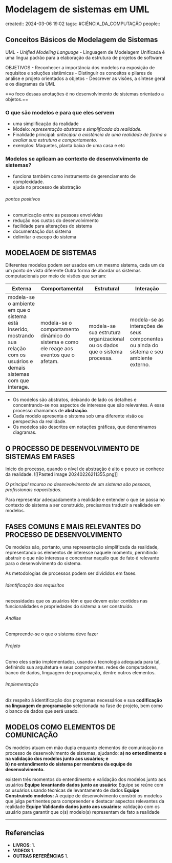 # Modelagem de sistemas em UML
created:: 2024-03-06 19:02
tags:: #CIÊNCIA_DA_COMPUTAÇÃO
people::

## Conceitos Básicos de Modelagem de Sistemas

UML - *Unified Modeling Language* - Linguagem de Modelagem Unificada
é uma língua padrão para a elaboração da estrutura de projetos de software

OBJETIVOS
	- Reconhecer a importância dos modelos na exposição de requisitos e soluções sistêmicas
	- Distinguir os conceitos e pilares de análise e projeto orientados a objetos
	- Descrever as visões, a síntese geral e os diagramas da UML


==o foco dessas anotações é no desenvolvimento de sistemas orientado a objetos.==

### O que são modelos e para que eles servem
- uma simplificação da realidade
- Modelo: *representação abstrata e simplificada da realidade.*
- Finalidade principal: *antecipar a existência de uma realidade de forma a avaliar sua estrutura e comportamento.*
- exemplos: Maquetes, planta baixa de uma casa e etc
### Modelos se aplicam ao contexto de desenvolvimento de sistemas?
- funciona também como instrumento de gerenciamento de complexidade.
- ajuda no processo de abstração
###### pontos positivos 
- comunicação entre as pessoas envolvidas
- redução nos custos do desenvolvimento
- facilidade para alterações do sistema
- documentação dos sistema
- delimitar o escopo do sistema											
## MODELAGEM DE SISTEMAS
Diferentes modelos podem ser usados em um mesmo sistema, cada um de um ponto de vista diferente
Outra forma de abordar os sistemas computacionais por meio de visões que seriam:

| Externa                                                                                                                        | Comportamental                                                                           | Estrutural                                                                 | Interação                                                                               |
| ------------------------------------------------------------------------------------------------------------------------------ | ---------------------------------------------------------------------------------------- | -------------------------------------------------------------------------- | --------------------------------------------------------------------------------------- |
| modela-se o ambiente em que o sistema está inserido, mostrando sua relação com os usuários e demais sistemas com que interage. | modela-se o comportamento dinâmico do sistema e como ele reage aos eventos que o afetam. | modela-se sua estrutura organizacional ou os dados que o sistema processa. | modela-se as interações de seus componentes ou ainda do sistema e seu ambiente externo. |
- Os modelos são abstratos, deixando de lado os detalhes e concentrando-se nos aspectos de interesse que são relevantes. A esse processo chamamos de **abstração**.
- Cada modelo apresenta o sistema sob uma diferente visão ou perspectiva da realidade.
- Os modelos são descritos em notações gráficas, que denominamos diagramas.
## O PROCESSO DE DESENVOLVIMENTO DE SISTEMAS EM FASES
Inicio do processo, quando o nível de abstração é alto e pouco se conhece da realidade. 
![[Pasted image 20240226211355.png]]

*O principal recurso no desenvolvimento de um sistema são pessoas, profissionais capacitados.*

Para representar adequadamente a realidade e entender o que se passa no contexto do sistema a ser construído, precisamos traduzir a realidade em modelos.
## FASES COMUNS E MAIS RELEVANTES DO PROCESSO DE DESENVOLVIMENTO

Os modelos são, portanto, uma representação simplificada da realidade, representando os elementos de interesse naquele momento, permitindo abstrair o que não interessa e concentrar naquilo que de fato é relevante para o desenvolvimento do sistema.

As metodologias de processos podem ser divididos em fases.
###### Identificação dos requisitos
necessidades que os usuários têm e que devem estar contidos nas funcionalidades e propriedades do sistema a ser construído.
###### Análise
Compreende-se o que o sistema deve fazer 
###### Projeto
Como eles serão implementados, usando a tecnologia adequada para tal, definindo sua arquitetura e seus componentes.
redes de computadores, banco de dados, linguagem de programação, dentre outros elementos.
###### Implementação
diz respeito à identificação dos programas necessários e sua **codificação na linguagem de programação** selecionada na fase de projeto, bem como o banco de dados que será usado.

## MODELOS COMO ELEMENTOS DE COMUNICAÇÃO
Os modelos atuam em mão dupla enquanto elementos de comunicação no processo de desenvolvimento de sistemas, ajudando:
**a) no entendimento e na validação dos modelos junto aos usuários; e  
b) no entendimento do sistema por membros da equipe de desenvolvimento.**

existem três momentos do entendimento e validação dos modelos junto aos usuários
**Equipe levantando dados  junto ao usuário:** Equipe se reúne com os usuários usando técnicas de levantamento de dados
**Equipe Construindo modelos:** A equipe de desenvolvimento constrói os modelos que julga pertinentes para compreender e destacar aspectos relevantes da realidade
**Equipe Validando dados junto aos usuários:** validação com os usuário para garantir que o(s) modelo(s) representam de fato a realidade



---
## Referencias
- **LIVROS**:
	1. 
- **VIDEOS**
	1. 
- **OUTRAS REFERÊNCIAS**
	1. 